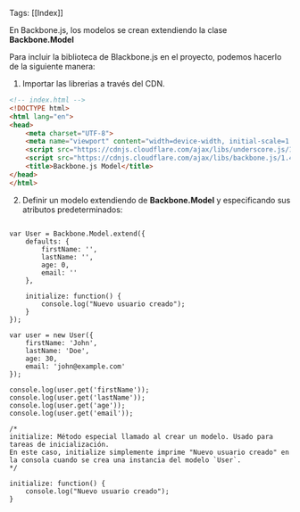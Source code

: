 Tags: [[Index]]

En Backbone.js, los modelos se crean extendiendo la clase **Backbone.Model**

Para incluir la biblioteca de Blackbone.js en el proyecto, podemos hacerlo de la siguiente manera:

1. Importar las librerias a través del CDN.

``` HTML
<!-- index.html -->
<!DOCTYPE html>
<html lang="en">
<head>
    <meta charset="UTF-8">
    <meta name="viewport" content="width=device-width, initial-scale=1.0">
    <script src="https://cdnjs.cloudflare.com/ajax/libs/underscore.js/1.9.1/underscore-min.js"></script>
    <script src="https://cdnjs.cloudflare.com/ajax/libs/backbone.js/1.4.0/backbone-min.js"></script>
    <title>Backbone.js Model</title>
</head>
</html>
```

2. Definir un modelo extendiendo de **Backbone.Model** y especificando sus atributos predeterminados:

``` Js

var User = Backbone.Model.extend({
    defaults: {
        firstName: '',
        lastName: '',
        age: 0,
        email: ''
    },

    initialize: function() {
        console.log("Nuevo usuario creado");
    }
});

var user = new User({
    firstName: 'John',
    lastName: 'Doe',
    age: 30,
    email: 'john@example.com'
});

console.log(user.get('firstName'));
console.log(user.get('lastName'));
console.log(user.get('age'));
console.log(user.get('email'));

/* 
initialize: Método especial llamado al crear un modelo. Usado para tareas de inicialización. 
En este caso, initialize simplemente imprime "Nuevo usuario creado" en la consola cuando se crea una instancia del modelo `User`.
*/

initialize: function() { 
	console.log("Nuevo usuario creado");
}
```